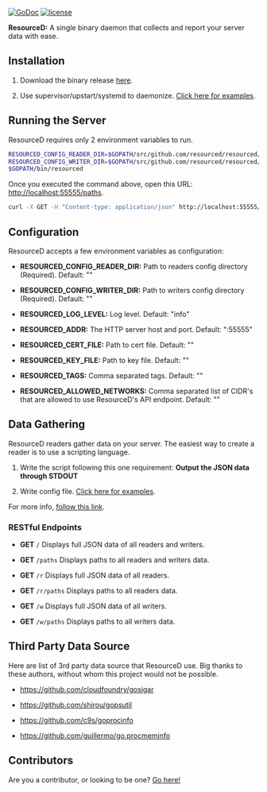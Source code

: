 [![GoDoc](https://godoc.org/github.com/resourced/resourced?status.svg)](http://godoc.org/github.com/resourced/resourced)
[![license](http://img.shields.io/badge/license-MIT-red.svg?style=flat)](https://raw.githubusercontent.com/resourced/resourced/master/LICENSE.md)

**ResourceD:** A single binary daemon that collects and report your server data with ease.


## Installation

1. Download the binary release [here](https://github.com/resourced/resourced/releases).

2. Use supervisor/upstart/systemd to daemonize. [Click here for examples](https://github.com/resourced/resourced/tree/master/tests/data/script-init).


## Running the Server

ResourceD requires only 2 environment variables to run.
```bash
RESOURCED_CONFIG_READER_DIR=$GOPATH/src/github.com/resourced/resourced/tests/data/config-reader \
RESOURCED_CONFIG_WRITER_DIR=$GOPATH/src/github.com/resourced/resourced/tests/data/config-writer \
$GOPATH/bin/resourced
```

Once you executed the command above, open this URL: [http://localhost:55555/paths](http://localhost:55555/paths).
```bash
curl -X GET -H "Content-type: application/json" http://localhost:55555/r/load-avg
```


## Configuration

ResourceD accepts a few environment variables as configuration:

* **RESOURCED_CONFIG_READER_DIR:** Path to readers config directory (Required). Default: ""

* **RESOURCED_CONFIG_WRITER_DIR:** Path to writers config directory (Required). Default: ""

* **RESOURCED_LOG_LEVEL:** Log level. Default: "info"

* **RESOURCED_ADDR:** The HTTP server host and port. Default: ":55555"

* **RESOURCED_CERT_FILE:** Path to cert file. Default: ""

* **RESOURCED_KEY_FILE:** Path to key file. Default: ""

* **RESOURCED_TAGS:** Comma separated tags. Default: ""

* **RESOURCED_ALLOWED_NETWORKS:** Comma separated list of CIDR's that are allowed to use ResourceD's API endpoint. Default: ""


## Data Gathering

ResourceD readers gather data on your server. The easiest way to create a reader is to use a scripting language.

1. Write the script following this one requirement: **Output the JSON data through STDOUT**

2. Write config file. [Click here for examples](https://github.com/resourced/resourced/tree/master/tests/data/config-reader).

For more info, [follow this link](https://github.com/resourced/resourced/tree/master/docs/users/DATA-GATHERER.md).


### RESTful Endpoints

* **GET** `/` Displays full JSON data of all readers and writers.

* **GET** `/paths` Displays paths to all readers and writers data.

* **GET** `/r` Displays full JSON data of all readers.

* **GET** `/r/paths` Displays paths to all readers data.

* **GET** `/w` Displays full JSON data of all writers.

* **GET** `/w/paths` Displays paths to all writers data.


## Third Party Data Source

Here are list of 3rd party data source that ResourceD use.
Big thanks to these authors, without whom this project would not be possible.

* https://github.com/cloudfoundry/gosigar

* https://github.com/shirou/gopsutil

* https://github.com/c9s/goprocinfo

* https://github.com/guillermo/go.procmeminfo


## Contributors

Are you a contributor, or looking to be one? [Go here!](https://github.com/resourced/resourced/tree/master/docs/contributors/README.md)
